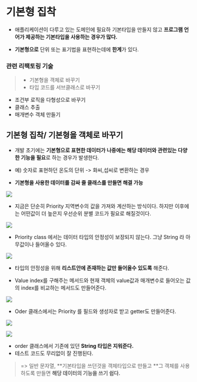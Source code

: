 # 기본형 집착

- 애플리케이션이 다루고 있는 도메인에 필요하 기본타입을 만들지 않고 **프로그램 언어가 제공하는 기본타입을 사용하는 경우가 많다.**

- **기본형으로** 단위 또는 표기법을 표현하는데에 **한계**가 있다.

### 관련 리팩토링 기술

> - 기본형을 객체로 바꾸기
> - 타입 코드를 서브클래스로 바꾸기
- 조건부 로직을 다형성으로 바꾸기
- 클래스 추출
- 매개변수 객체 만들기



## 기본형 집착/ 기본형을 객체로 바꾸기

- 개발 초기에는 **기본형으로 표현한 데이터가 나중에는 해당 데이터와 관련있는 다양한 기능을 필요**로 하는 경우가 발생한다.

- 예) 숫자로 표현하던 온도의 단위 -> 화씨,섭씨로 변환하는 경우

- **기본형을 사용한 데이터를 감싸 줄 클래스를 만들면 해결 가능**

![](https://velog.velcdn.com/images/wnsqud70/post/a3daf145-6c1e-4173-aaff-c5134d7cd801/image.png)

- 지금은 단순히 Priority 지역변수의 값을 가져와  계산하는 방식이다. 하지만 이후에는 어떤값이 더 높은지 우선순위 분별 코드가 필요로 해질것이다.

![](https://velog.velcdn.com/images/wnsqud70/post/9c4aa666-e63e-43f8-b123-461f2aec8815/image.png)

- Priority class 에서는 데이터 타입의 안정성이 보장되지 않는다. 그냥 String 라 아무값이나 들어올수 있다.

![](https://velog.velcdn.com/images/wnsqud70/post/cd6ab7fa-c52a-4087-952c-3516fee818b1/image.png)

- 타입의 안정성을 위해 **리스트안에 존재하는 값만 들어올수 있도록** 해준다.

- Value index를 구해주는 메서드와  현재 객체의 value값과 매개변수로 들어오는 값의 index를 비교하는 메서드도 만들어준다.

![](https://velog.velcdn.com/images/wnsqud70/post/47e538f7-4943-4fd3-b8e1-37436b25ee11/image.png)

- Oder 클래스에서는 Priority 를 필드와 생성자로 받고 getter도 만들어준다.  

![](https://velog.velcdn.com/images/wnsqud70/post/5787c5da-55f3-4139-b098-6df5046dc320/image.png)

![](https://velog.velcdn.com/images/wnsqud70/post/ef306017-53da-4e7a-8074-b21d67a57db1/image.png)

- order 클래스에서 기존에 있던 **String 타입은 지워준다.**
- 테스트 코드도 무리없이 잘 진행된다.


> => 일반 문자열, **기본타입을 쓰던것을 객체타입으로 만들고 **그 객체를 사용하도록 만들면 **해당 데이터의 기능을 쓰기 쉽다.**
